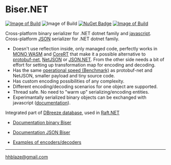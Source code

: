 # Biser.NET
[![Image of Build](https://img.shields.io/badge/License-BSD%203,%20FOSS-FC0574.svg)](https://github.com/hhblaze/Biser/blob/master/LICENSE)
![Image of Build](https://img.shields.io/badge/Roadmap-completed-33CC33.svg)
[![NuGet Badge](https://buildstats.info/nuget/Biser)](https://www.nuget.org/packages/Biser/)
[![Image of Build](https://img.shields.io/badge/Powered%20by-tiesky.com-1883F5.svg)](http://tiesky.com)

Cross-platform binary serializer for .NET dotnet family and [javascript](https://github.com/hhblaze/Biser#biser-as-a-cross-platform-serializer).  
Cross-platform [JSON](https://docs.google.com/document/d/e/2PACX-1vQa3C506Esw3Fkroj4OA5erGOHEZpAtnXcQQ90R0w1wnFqO_16CH0dUfBJZt_ppB15ykoZWI9eR8KcG/pub#id.yqadcf2f2moz) serializer for .NET dotnet family.

- Doesn't use reflection inside, only managed code, perfectly works in [MONO WASM](https://github.com/aspnet/Blazor) and [CoreRT](https://github.com/dotnet/corert) 
that make it a possible alternative to [protobuf-net](https://github.com/mgravell/protobuf-net),  [NetJSON](https://github.com/rpgmaker/NetJSON) or [JSON.NET](https://www.newtonsoft.com/json).
From the other side needs a bit of effort for setting up transformation map for encoding and decoding.
- Has the same [operational speed (Benchmark)](https://github.com/hhblaze/Biser/blob/master/Benchmark/Program.cs) as protobuf-net and NetJSON, smaller payload and tiny source code.
- Has custom encoding possibilities of any complexity.
- Different encoding/decoding scenarios for one object are supported.
- Thread safe. No need to "warm up" serializing/encoding entities.
- Experimantally serialized binary objects can be exchanged with javascript ([documentation](https://github.com/hhblaze/Biser#biser-as-a-cross-platform-serializer)).

Integrated part of [DBreeze database](https://github.com/hhblaze/DBreeze), used in [Raft.NET](https://github.com/hhblaze/Raft.Net)

- [Documentation binary Biser](https://docs.google.com/document/d/e/2PACX-1vQa3C506Esw3Fkroj4OA5erGOHEZpAtnXcQQ90R0w1wnFqO_16CH0dUfBJZt_ppB15ykoZWI9eR8KcG/pub)
- [Documentation JSON Biser](https://docs.google.com/document/d/e/2PACX-1vQa3C506Esw3Fkroj4OA5erGOHEZpAtnXcQQ90R0w1wnFqO_16CH0dUfBJZt_ppB15ykoZWI9eR8KcG/pub#id.yqadcf2f2moz)

- [Examples of encoders/decoders](https://github.com/hhblaze/Biser/blob/master/BiserTest_Net/Program.cs)
-------------

hhblaze@gmail.com

